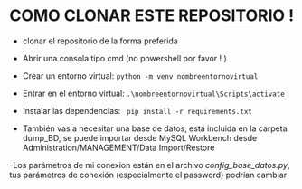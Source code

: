 # COMO CLONAR ESTE REPOSITORIO !

- clonar el repositorio de la forma preferida
- Abrir una consola tipo cmd (no powershell por favor ! )
- Crear un entorno virtual:
          ```
         python -m venv nombreentornovirtual
          ```
- Entrar en el entorno virtual:
            ```
                   .\nombreentornovirtual\Scripts\activate
            ```
- Instalar las dependencias:
           ``` 
                   pip install -r requirements.txt
            ```

- También vas a necesitar una base de datos, está incluida en la carpeta dump_BD, se puede importar desde MySQL Workbench
desde Administration/MANAGEMENT/Data Import/Restore

-Los parámetros de mi conexion están en el archivo *config_base_datos.py*, tus parámetros de conexión (especialmente el password)
podrían cambiar
